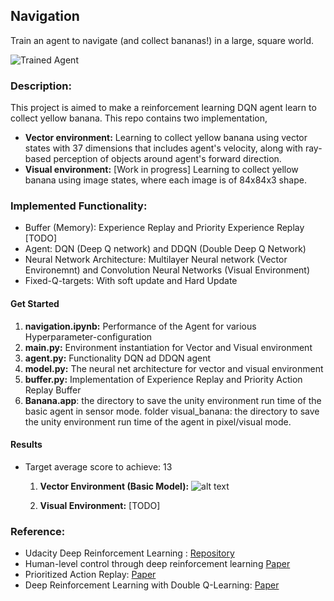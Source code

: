 [//]: # (Image References)

[image1]: https://user-images.githubusercontent.com/10624937/42135619-d90f2f28-7d12-11e8-8823-82b970a54d7e.gif "Trained Agent"

Navigation
-----------

Train an agent to navigate (and collect bananas!) in a large, square world.  

![Trained Agent][image1]

### Description:
This project is aimed to make a reinforcement learning DQN agent learn to collect yellow banana. This repo contains two implementation, 
   * **Vector environment:** Learning to collect yellow banana using vector states with 37 dimensions that includes agent's velocity, along with ray-based perception of objects around agent's forward direction.
   * **Visual environment:** [Work in progress] Learning to collect yellow banana using image states, where each 
   image is of 84x84x3 
   shape. 
   
### Implemented Functionality:
   * Buffer (Memory): Experience Replay and Priority Experience Replay [TODO]
   * Agent: DQN (Deep Q network) and DDQN (Double Deep Q Network)
   * Neural Network Architecture: Multilayer Neural network (Vector Environemnt) and Convolution Neural Networks 
   (Visual Environment)
   * Fixed-Q-targets: With soft update and Hard Update   

#### Get Started
   1) **navigation.ipynb:** Performance of the Agent for various Hyperparameter-configuration   
   2) **main.py:** Environment instantiation for Vector and Visual environment
   3) **agent.py:** Functionality DQN ad DDQN agent
   4) **model.py:** The neural net architecture for vector and visual environment
   5) **buffer.py:** Implementation of Experience Replay and Priority Action Replay Buffer
   6) **Banana.app**: the directory to save the unity environment run time of the basic agent in sensor mode.
folder visual_banana: the directory to save the unity environment run time of the agent in pixel/visual mode.

#### Results
   
* Target average score to achieve: 13 

   1) **Vector Environment (Basic Model):**
     ![alt text](https://github.com/Sardhendu/DeepRL/blob/master/collect_banana/images/model1_score_plot.png)
     
   2) **Visual Environment:** [TODO]
   
    
### Reference:

* Udacity Deep Reinforcement Learning : [Repository](https://github.com/udacity/deep-reinforcement-learning)
* Human-level control through deep reinforcement learning [Paper](https://web.stanford.edu/class/psych209/Readings/MnihEtAlHassibis15NatureControlDeepRL.pdf)
* Prioritized Action Replay: [Paper](https://arxiv.org/pdf/1511.05952.pdf)
* Deep Reinforcement Learning with Double Q-Learning: [Paper](https://arxiv.org/pdf/1509.06461.pdf) 

